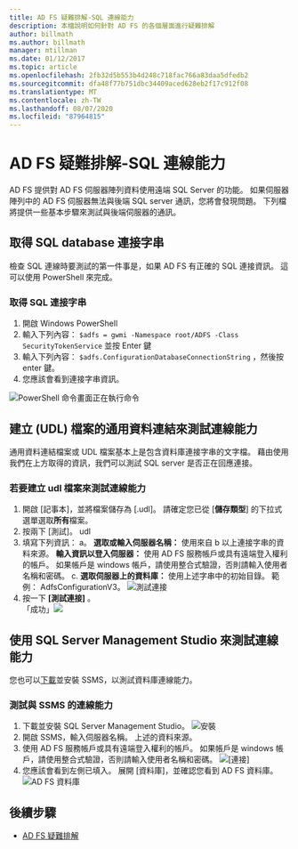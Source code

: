 ```yaml
---
title: AD FS 疑難排解-SQL 連線能力
description: 本檔說明如何針對 AD FS 的各個層面進行疑難排解
author: billmath
ms.author: billmath
manager: mtillman
ms.date: 01/12/2017
ms.topic: article
ms.openlocfilehash: 2fb32d5b553b4d248c718fac766a83daa5dfedb2
ms.sourcegitcommit: dfa48f77b751dbc34409aced628eb2f17c912f08
ms.translationtype: MT
ms.contentlocale: zh-TW
ms.lasthandoff: 08/07/2020
ms.locfileid: "87964815"
---
```

# <a name="ad-fs-troubleshooting---sql-connectivity"></a>AD FS 疑難排解-SQL 連線能力
AD FS 提供對 AD FS 伺服器陣列資料使用遠端 SQL Server 的功能。  如果伺服器陣列中的 AD FS 伺服器無法與後端 SQL server 通訊，您將會發現問題。  下列檔將提供一些基本步驟來測試與後端伺服器的通訊。

## <a name="acquire-the-sql-database-connection-string"></a>取得 SQL database 連接字串
檢查 SQL 連線時要測試的第一件事是，如果 AD FS 有正確的 SQL 連接資訊。  這可以使用 PowerShell 來完成。

### <a name="to-acquire-the-sql-connection-string"></a>取得 SQL 連接字串
1.  開啟 Windows PowerShell
2. 輸入下列內容： `$adfs = gwmi -Namespace root/ADFS -Class SecurityTokenService` 並按 Enter 鍵
3. 輸入下列內容： `$adfs.ConfigurationDatabaseConnectionString` ，然後按 enter 鍵。
4. 您應該會看到連接字串資訊。

![PowerShell 命令畫面正在執行命令](media/ad-fs-tshoot-sql/sql2.png)

## <a name="create-a-universal-data-link-udl-file-to-test-connectivity"></a>建立 (UDL) 檔案的通用資料連結來測試連線能力
通用資料連結檔案或 UDL 檔案基本上是包含資料庫連接字串的文字檔。  藉由使用我們在上方取得的資訊，我們可以測試 SQL server 是否正在回應連接。

### <a name="to-create-a-udl-file-to-test-connectivity"></a>若要建立 udl 檔案來測試連線能力

1. 開啟 [記事本]，並將檔案儲存為 [.udl]。  請確定您已從 [**儲存類型**] 的下拉式選單選取**所有**檔案。
2. 按兩下 [測試]。 udl
3. 填寫下列資訊： a。 **選取或輸入伺服器名稱：** 使用來自 b 以上連接字串的資料來源。 **輸入資訊以登入伺服器：** 使用 AD FS 服務帳戶或具有遠端登入權利的帳戶。  如果帳戶是 windows 帳戶，請使用整合式驗證，否則請輸入使用者名稱和密碼。
    c. **選取伺服器上的資料庫：** 使用上述字串中的初始目錄。  範例： AdfsConfigurationV3。
   ![測試連接](media/ad-fs-tshoot-sql/sql4.png)
1. 按一下 **[測試連接]** 。</br>
「成功」![](media/ad-fs-tshoot-sql/sql3.png)

## <a name="use-sql-server-management-studio-to-test-connectivity"></a>使用 SQL Server Management Studio 來測試連線能力
您也可以[下載](https://go.microsoft.com/fwlink/?linkid=864329)並安裝 SSMS，以測試資料庫連線能力。

### <a name="to-test-connectivity-with-ssms"></a>測試與 SSMS 的連線能力
1. 下載並安裝 SQL Server Management Studio。
![安裝](media/ad-fs-tshoot-sql/sql5.png)
1. 開啟 SSMS，輸入伺服器名稱。  上述的資料來源。
2. 使用 AD FS 服務帳戶或具有遠端登入權利的帳戶。  如果帳戶是 windows 帳戶，請使用整合式驗證，否則請輸入使用者名稱和密碼。
![[連接]](media/ad-fs-tshoot-sql/sql6.png)
1. 您應該會看到左側已填入。  展開 [資料庫]，並確認您看到 AD FS 資料庫。
![AD FS 資料庫](media/ad-fs-tshoot-sql/sql7.png)

## <a name="next-steps"></a>後續步驟

- [AD FS 疑難排解](ad-fs-tshoot-overview.md)